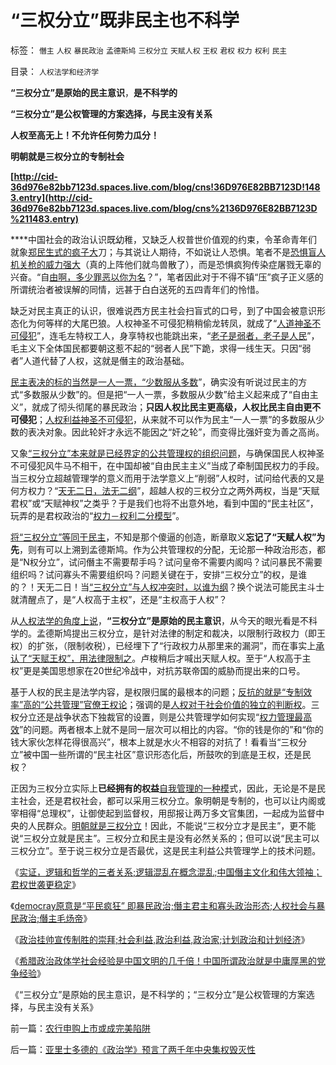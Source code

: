 # “三权分立”既非民主也不科学

标签： `僭主` `人权` `暴民政治` `孟德斯鸠` `三权分立` `天赋人权` `王权` `君权` `权力` `权利` `民主` 

目录： `人权法学和经济学`

**“三权分立”是原始的民主意识**，**是不科学的**

**“三权分立”是公权管理的方案选择，与民主没有关系**

**人权至高无上！不允许任何势力瓜分！**

**明朝就是三权分立的专制社会**

**[http://cid-36d976e82bb7123d.spaces.live.com/blog/cns!36D976E82BB7123D!1483.entry](http://cid-36d976e82bb7123d.spaces.live.com/blog/cns%2136D976E82BB7123D%211483.entry)**

****中国社会的政治认识既幼稚，又缺乏人权普世价值观的约束，令革命青年们就象[郑民生式的疯子大](../../../2010/5/5/不要滥用“民不畏死”鼓励郑民生类恶性案件.md)刀；与其说让人期待，不如说让人恐惧。笔者不是[恐惧盲人机关枪的威力强大](../../../2009/11/14/正义感也可以变得非常可怕.md)（真的上阵他们就鸟兽散了），而是恐惧疯狗传染症屠戮无辜的兴奋。“自[由啊，多少罪恶以你为名](http://darthvad.blog.sohu.com/136672979.html)？”，笔者因此对于不得不镇“压”疯子正义感的所谓统治者被误解的同情，远甚于白白送死的五四青年们的怜惜。

缺乏对民主真正的认识，很难说西方民主社会扫盲式的口号，到了中国会被意识形态化为何等样的大尾巴狼。人权神圣不可侵犯稍稍偷龙转凤，就成了“[人道神圣不可侵犯](../../../2009/10/29/人道不是人权；人道主义和低人权社会的关系.md)”，连毛左特权工人，身享特权也能跳出来，“[老子是弱者，老子是人民](http://darthvad.blog.sohu.com/130044075.html)”，毛主义下全体国民都要朝这惹不起的“弱者人民”下跪，求得一线生天。只因“弱者”人道代替了人权，这就是僭主的政治基础。

[民主表决的标的当然是一人一票，“少数服从多数](../../../2007/9/30/民主就是与民约法；法律并不是道德的上层建筑.md)”，确实没有听说过民主的方式“多数服从少数”的。但是把“一人一票，多数服从少数”给主义起来成了“自由主义”，就成了彻头彻尾的暴民政治；**只因人权比民主更高级，人权比民主自由更不可侵犯**；[人权利益神圣不可侵犯](../../../2010/5/17/人权是识别极左伪装的金标准.md)，从来就不可以作为民主“一人一票”的多数服从少数的表决对象。因此轮奸才永远不能因之“奸之轮”，而变得比强奸变为善之高尚。

又象[“三权分立”本来就是已经界定的公共管理权的组织问题](../../../2009/12/22/公共管理学假定：三权分立要说爱你不容易.md)，与确保国民人权神圣不可侵犯风牛马不相干，在中国却被“自由民主主义”当成了牵制国民权力的手段。当三权分立超越管理学的意义而用于法学意义上“削弱”人权时，试问给代表的又是何方权力？“[天无二日，法无二纲](../../../2010/3/26/道德治国“上纲上线”和中庸之道“减纲下线”.md)”，超越人权的三权分立之两外两权，当是“天赋君权”或“天赋神权”之类乎？于是我们也将不出意外地，看到中国的“民主社区”，玩弄的是君权政治的“[权力－权利二分模型](../../../2010/6/10/“人权学”是经济学与法学的共同根基.md)”。

[将“三权分立”等同于民主](../../../2009/6/16/法式民主的三权分立可能形成多数人对少数人的暴政.md)，不知是那个傻逼的创造，断章取义**忘记了“天赋人权”为先**，则有可以上溯到孟德斯鸠。作为公共管理权的分配，无论那一种政治形态，都是“N权分立”，试问僭主不需要帮手吗？试问皇帝不需要内阁吗？试问暴民不需要组织吗？试问寡头不需要组织吗？问题关键在于，安排“三权分立”的权，是谁的？！天无二日！当[“三权分立”与人权冲突时，以谁为纲](../../../2009/6/21/为什么一人一票三权分立不是民主.md)？换个说法可能民主斗士就清醒点了，是“人权高于主权”，还是“主权高于人权”？

从[人权法学的角度上说](../../../2010/5/27/社会趋势，存在即合理.md)，**“三权分立”是原始的民主意识**，从今天的眼光看是不科学的。孟德斯鸠提出三权分立，是针对法律的制定和裁决，以限制行政权力（即王权）的扩张，（限制收税），已经埋下了“行政权力从那里来的漏洞”，而在事实上[承认了“天赋王权”，用法律限制之](../../../2010/5/27/道德史观就是文革政治观.md)。卢梭稍后才喊出天赋人权。至于“人权高于主权”更是美国思想家在20世纪冷战中，对抗苏联帝国的威胁而提出来的口号。

基于人权的民主是法学内容，是权限归属的最根本的问题；[反抗的就是“专制效率”高的“公共管理”官僚王权论](http://darthvad.blog.163.com/blog/static/533994702009425114911307/)；强调的是[人权对于社会价值的独立的判断权](../../../2010/1/21/人权是价值判断的原子单位.md)。三权分立还是战争状态下独裁官的设置，则是公共管理学如何实现“[权力管理最高效](../../../2010/6/10/中国最缺乏文科，“西方（文）科学”.md)”的问题。两者根本上就不是同一层次可以相比的内容。“你的钱是你的”和“你的钱大家伙怎样花得很高兴”，根本上就是水火不相容的对抗了！看看当“三权分立”被中国一些所谓的“民主社区”意识形态化后，所鼓吹的到底是王权，还是民权？

正因为三权分立实际上**已经拥有的权益**[自我管理的一种模](../../../2010/1/22/管理学向经济学靠拢“产权细分”.md)式，因此，无论是不是民主社会，还是君权社会，都可以采用三权分立。象明朝是专制的，也可以让内阁或宰相得“总理权”，让御使起到监督权，用邸报让两万多文官集团，一起成为监督中央的人民群众。[明朝就是三权分立](http://darthvad.blog.163.com/blog/static/5339947020094211013072/)！因此，不能说“三权分立才是民主”，更不能说“三权分立就是民主”。三权分立和民主是没有必然关系的；但可以说“民主可以三权分立”。至于说三权分立是否最优，这是民主利益公共管理学上的技术问题。



《[实证，逻辑和哲学的三者关系;逻辑混乱在概念混乱;中国僭主文化和伟大领袖；君权世袭更稳定](../../../2010/6/27/伟大领袖和古色古香的僭主文化.md)》

《[democray原意是“平民疯狂”
即暴民政治;僭主君主和寡头政治形态;人权社会与暴民政治;僭主毛炀帝](../../../2010/6/27/democray原意是平民(demos)疯狂(cracy)，区别在人权.md)》

《[政治挂帅宣传制胜的崇拜;社会利益,政治利益,政治家;计划政治和计划经济](../../../2010/6/30/人权是民主的最基础因素和政治挂帅.md)》

《[希腊政治政体学社会经验是中国文明的几千倍！中国所谓政治就是中庸厚黑的党争经验](../../../2010/6/30/为什么中国政治学仍然非常幼稚？.md)》

《“三权分立”是原始的民主意识，是不科学的；“三权分立”是公权管理的方案选择，与民主没有关系》

前一篇：[农行申购上市或成完美陷阱](../../../2010/7/6/农行申购上市或成完美陷阱.md)

后一篇：[亚里士多德的《政治学》预言了两千年中央集权毁灭性](../../../2010/7/6/亚里士多德的《政治学》预言了两千年中央集权毁灭性.md)